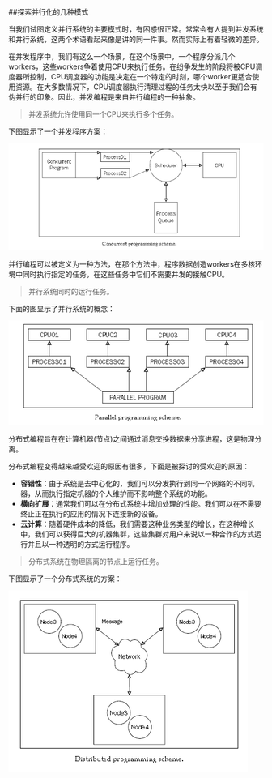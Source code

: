 ##探索并行化的几种模式

当我们试图定义并行系统的主要模式时，有困惑很正常。常常会有人提到并发系统和并行系统，这两个术语看起来像是讲的同一件事。然而实际上有着轻微的差异。

在并发程序中，我们有这么一个场景，在这个场景中，一个程序分派几个workers，这些workers争着使用CPU来执行任务。在纷争发生的阶段将被CPU调度器所控制，CPU调度器的功能是决定在一个特定的时刻，哪个worker更适合使用资源。在大多数情况下，CPU调度器执行清理过程的任务太快以至于我们会有伪并行的印象。因此，并发编程是来自并行编程的一种抽象。

> 并发系统允许使用同一个CPU来执行多个任务。

下图显示了一个并发程序方案：

![](https://github.com/Voidly/Img/blob/master/Parallel%20Programming%20with%20Python/Chapter%201/Concurrent%20programming%20scheme.png?raw=true)

并行编程可以被定义为一种方法，在那个方法中，程序数据创造workers在多核环境中同时执行指定的任务，在这些任务中它们不需要并发的接触CPU。

> 并行系统同时的运行任务。

下面的图显示了并行系统的概念：

![](https://github.com/Voidly/Img/blob/master/Parallel%20Programming%20with%20Python/Chapter%201/Parallel%20programming%20scheme.png?raw=true)

分布式编程旨在在计算机器(节点)之间通过消息交换数据来分享进程，这是物理分离。

分布式编程变得越来越受欢迎的原因有很多，下面是被探讨的受欢迎的原因：

* **容错性**：由于系统是去中心化的，我们可以分发执行到同一个网络的不同机器，从而执行指定机器的个人维护而不影响整个系统的功能。
* **横向扩展**：通常我们可以在分布式系统中增加处理的性能。我们可以在不需要终止正在执行的应用的情况下连接新的设备。
* **云计算**：随着硬件成本的降低，我们需要这种业务类型的增长，在这种增长中，我们可以获得巨大的机器集群，这些集群对用户来说以一种合作的方式运行并且以一种透明的方式运行程序。

> 分布式系统在物理隔离的节点上运行任务。

下图显示了一个分布式系统的方案：

![](https://github.com/Voidly/Img/blob/master/Parallel%20Programming%20with%20Python/Chapter%201/Distributed%20programming%20scheme.png?raw=true)
